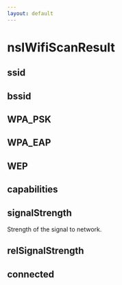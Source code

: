 ```yaml
---
layout: default
---
```


# nsIWifiScanResult #

## ssid ##

## bssid ##

## WPA_PSK ##

## WPA_EAP ##

## WEP ##

## capabilities ##

## signalStrength ##

Strength of the signal to network.


## relSignalStrength ##

## connected ##
